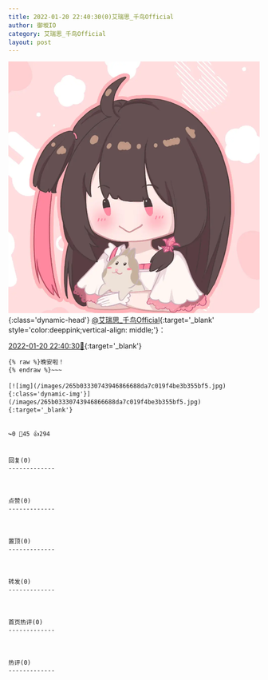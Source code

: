 ```yaml
---
title: 2022-01-20 22:40:30(0)艾瑞思_千鸟Official
author: 御坂IO
category: 艾瑞思_千鸟Official
layout: post
---
```


![img](/images/7e08840c56f251de28bdf766b647bd5fe9a5d50a.jpg){:class='dynamic-head'}
[@艾瑞思_千鸟Official](https://space.bilibili.com/1090010845/dynamic){:target='_blank' style='color:deeppink;vertical-align: middle;'}：

[2022-01-20 22:40:30🔗](https://t.bilibili.com/617836328341097499){:target='_blank'}

~~~
{% raw %}晚安啦！
{% endraw %}~~~

[![img](/images/265b03330743946866688da7c019f4be3b355bf5.jpg){:class='dynamic-img'}](/images/265b03330743946866688da7c019f4be3b355bf5.jpg){:target='_blank'}


↪️0 💬45 👍294


回复(0)
-------------



点赞(0)
-------------



置顶(0)
-------------



转发(0)
-------------



首页热评(0)
-------------



热评(0)
-------------



